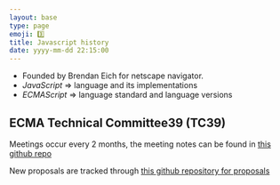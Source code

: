 ```yaml
---
layout: base
type: page
emoji: 3️⃣
title: Javascript history
date: yyyy-mm-dd 22:15:00
---
```


- Founded by Brendan Eich for netscape navigator.
- *JavaScript*  => language and its implementations
- *ECMAScript* => language standard and language versions

## ECMA Technical Committee39 (TC39)
Meetings occur every 2 months, the meeting notes can be found in [this github repo](https://github.com/tc39/notes)

New proposals are tracked through [this github repository for proposals](https://github.com/tc39/proposals)


